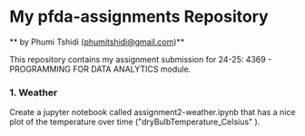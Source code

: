 
# My pfda-assignments Repository

** by Phumi Tshidi (phumitshidi@gmail.com)**

 This repository contains my assignment submission for 24-25: 4369 - PROGRAMMING FOR DATA ANALYTICS module.

 ### 1. Weather
 Create a jupyter notebook called assignment2-weather.ipynb that has a nice plot of the temperature over time ("dryBulbTemperature_Celsius" ). 

 